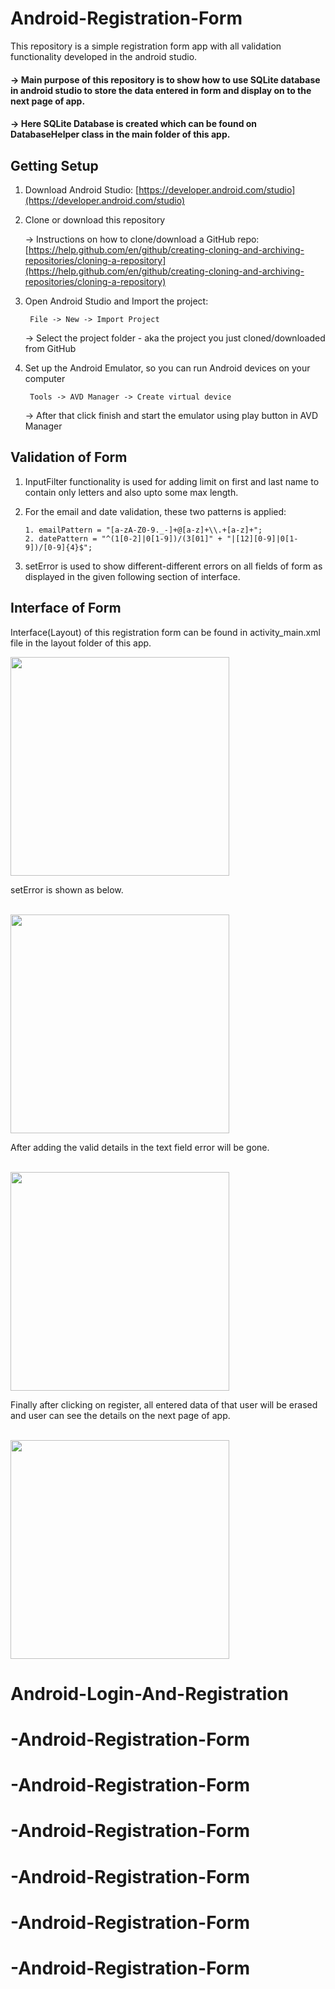# Android-Registration-Form
This repository is a simple registration form app with all validation functionality developed in the android studio.

#### -> Main purpose of this repository is to show how to use SQLite database in android studio to store the data entered in form and            display on to the next page of app.

#### -> Here SQLite Database is created which can be found on DatabaseHelper class in the main folder of this app.


## Getting Setup
1. Download Android Studio: [https://developer.android.com/studio](https://developer.android.com/studio)

2. Clone or download this repository <br/>

   -> Instructions on how to clone/download a GitHub repo: [https://help.github.com/en/github/creating-cloning-and-archiving-repositories/cloning-a-repository](https://help.github.com/en/github/creating-cloning-and-archiving-repositories/cloning-a-repository)
           
3. Open Android Studio and Import the project:
      
        File -> New -> Import Project
   -> Select the project folder - aka the project you just cloned/downloaded from GitHub     

4. Set up the Android Emulator, so you can run Android devices on your computer
        
        Tools -> AVD Manager -> Create virtual device
   -> After that click finish and start the emulator using play button in AVD Manager

## Validation of Form

1. InputFilter functionality is used for adding limit on first and last name to contain only letters and also upto some max      length.

2. For the email and date validation, these two patterns is applied:
    
       1. emailPattern = "[a-zA-Z0-9._-]+@[a-z]+\\.+[a-z]+";
       2. datePattern = "^(1[0-2]|0[1-9])/(3[01]" + "|[12][0-9]|0[1-9])/[0-9]{4}$";

3. setError is used to show different-different errors on all fields of form as displayed in the given following section of        interface.

## Interface of Form 

Interface(Layout) of this registration form can be found in activity_main.xml file in the layout folder of this app.
<br />

<img src="https://user-images.githubusercontent.com/35401920/79697333-c8e3ba80-829f-11ea-9733-d0488f2c4685.png" width=350>
<br />

setError is shown as below.

<br />

<img src="https://user-images.githubusercontent.com/35401920/230036089-ba5f524a-0446-472e-a527-78b2fe27bf18.png" width=350>
<br />

After adding the valid details in the text field error will be gone.

<br /> 

<img src="https://user-images.githubusercontent.com/35401920/230036168-474851ac-6f37-4c11-b550-1ade4be4c891.png" width=350>
<br />

Finally after clicking on register, all entered data of that user will be erased and user can see the details on the next page of app.

<br />

<img src="https://user-images.githubusercontent.com/35401920/230036272-7e2740bd-f053-463f-bde5-15f8b1eb27e6.png" width=350>

# Android-Login-And-Registration
# -Android-Registration-Form
# -Android-Registration-Form
# -Android-Registration-Form
# -Android-Registration-Form
# -Android-Registration-Form
# -Android-Registration-Form
